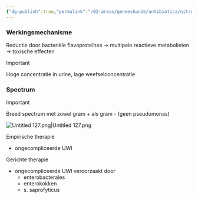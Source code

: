 ```yaml
---
{"dg-publish":true,"permalink":"/02-areas/geneeskunde/antibiotica/nitrofurantoine/","noteIcon":"","created":"2024-11-24T10:57:26.131+01:00","updated":"2024-12-29T13:58:43.301+01:00"}
---
```


### Werkingsmechanisme

Reductie door bacteriële flavoproteïnes → multipele reactieve metabolieten → toxische effecten

> [!important]  
> Hoge concentratie in urine, lage weefselconcentratie  

  

### Spectrum

> [!important]  
> Breed spectrum met zowel gram + als gram - (geen pseudomonas)  

![Untitled 127.png|Untitled 127.png](/img/user/05%20Toolkit/Files/Untitled%20127.png)

Empirische therapie

- ongecompliceerde UWI

Gerichte therapie

- ongecompliceerde UWI veroorzaakt door
    - enterobacterales
    - enterokokken
    - s. saprofyticus